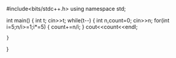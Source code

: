 #include<bits/stdc++.h>
using namespace std;

int main()
{
	int t;
	cin>>t;
	while(t--)
	{
		int n,count=0;
		cin>>n;
		for(int i=5;n/i>=1;i*=5)
		{
			count+=n/i;
		}
		cout<<count<<endl;
		
	}
	
}
